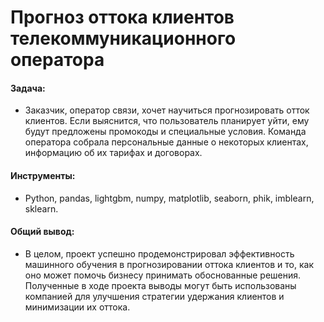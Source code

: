 # Прогноз оттока клиентов телекоммуникационного оператора

#### Задача: 
- Заказчик, оператор связи, хочет научиться прогнозировать отток клиентов. Если выяснится, что пользователь планирует уйти, ему будут предложены промокоды и специальные условия. Команда оператора собрала персональные данные о некоторых клиентах, информацию об их тарифах и договорах.

#### Инструменты:
- Python, pandas, lightgbm, numpy, matplotlib, seaborn, phik, imblearn, sklearn.

#### Общий вывод:
- В целом, проект успешно продемонстрировал эффективность машинного обучения в прогнозировании оттока клиентов и то, как оно может помочь бизнесу принимать обоснованные решения. Полученные в ходе проекта выводы могут быть использованы компанией для улучшения стратегии удержания клиентов и минимизации их оттока.
